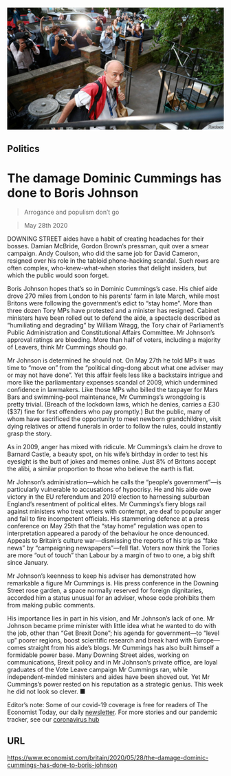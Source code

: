 ![](./images/20200530_BRP501.jpg)

## Politics

# The damage Dominic Cummings has done to Boris Johnson

> Arrogance and populism don’t go

> May 28th 2020

DOWNING STREET aides have a habit of creating headaches for their bosses. Damian McBride, Gordon Brown’s pressman, quit over a smear campaign. Andy Coulson, who did the same job for David Cameron, resigned over his role in the tabloid phone-hacking scandal. Such rows are often complex, who-knew-what-when stories that delight insiders, but which the public would soon forget.

Boris Johnson hopes that’s so in Dominic Cummings’s case. His chief aide drove 270 miles from London to his parents’ farm in late March, while most Britons were following the government’s edict to “stay home”. More than three dozen Tory MPs have protested and a minister has resigned. Cabinet ministers have been rolled out to defend the aide, a spectacle described as “humiliating and degrading” by William Wragg, the Tory chair of Parliament’s Public Administration and Constitutional Affairs Committee. Mr Johnson’s approval ratings are bleeding. More than half of voters, including a majority of Leavers, think Mr Cummings should go.

Mr Johnson is determined he should not. On May 27th he told MPs it was time to “move on” from the “political ding-dong about what one adviser may or may not have done”. Yet this affair feels less like a backstairs intrigue and more like the parliamentary expenses scandal of 2009, which undermined confidence in lawmakers. Like those MPs who billed the taxpayer for Mars Bars and swimming-pool maintenance, Mr Cummings’s wrongdoing is pretty trivial. (Breach of the lockdown laws, which he denies, carries a £30 ($37) fine for first offenders who pay promptly.) But the public, many of whom have sacrificed the opportunity to meet newborn grandchildren, visit dying relatives or attend funerals in order to follow the rules, could instantly grasp the story.

As in 2009, anger has mixed with ridicule. Mr Cummings’s claim he drove to Barnard Castle, a beauty spot, on his wife’s birthday in order to test his eyesight is the butt of jokes and memes online. Just 8% of Britons accept the alibi, a similar proportion to those who believe the earth is flat.

Mr Johnson’s administration—which he calls the “people’s government”—is particularly vulnerable to accusations of hypocrisy. He and his aide owe victory in the EU referendum and 2019 election to harnessing suburban England’s resentment of political elites. Mr Cummings’s fiery blogs rail against ministers who treat voters with contempt, are deaf to popular anger and fail to fire incompetent officials. His stammering defence at a press conference on May 25th that the “stay home” regulation was open to interpretation appeared a parody of the behaviour he once denounced. Appeals to Britain’s culture war—dismissing the reports of his trip as “fake news” by “campaigning newspapers”—fell flat. Voters now think the Tories are more “out of touch” than Labour by a margin of two to one, a big shift since January.

Mr Johnson’s keenness to keep his adviser has demonstrated how remarkable a figure Mr Cummings is. His press conference in the Downing Street rose garden, a space normally reserved for foreign dignitaries, accorded him a status unusual for an adviser, whose code prohibits them from making public comments.

His importance lies in part in his vision, and Mr Johnson’s lack of one. Mr Johnson became prime minister with little idea what he wanted to do with the job, other than “Get Brexit Done”; his agenda for government—to “level up” poorer regions, boost scientific research and break hard with Europe—comes straight from his aide’s blogs. Mr Cummings has also built himself a formidable power base. Many Downing Street aides, working on communications, Brexit policy and in Mr Johnson’s private office, are loyal graduates of the Vote Leave campaign Mr Cummings ran, while independent-minded ministers and aides have been shoved out. Yet Mr Cummings’s power rested on his reputation as a strategic genius. This week he did not look so clever. ■

Editor’s note: Some of our covid-19 coverage is free for readers of The Economist Today, our daily [newsletter](https://www.economist.com/https://my.economist.com/user#newsletter). For more stories and our pandemic tracker, see our [coronavirus hub](https://www.economist.com//news/2020/03/11/the-economists-coverage-of-the-coronavirus)

## URL

https://www.economist.com/britain/2020/05/28/the-damage-dominic-cummings-has-done-to-boris-johnson
